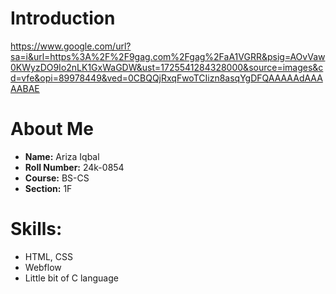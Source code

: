 # Introduction

https://www.google.com/url?sa=i&url=https%3A%2F%2F9gag.com%2Fgag%2FaA1VGRR&psig=AOvVaw0KWyzDO9Io2nLK1GxWaGDW&ust=1725541284328000&source=images&cd=vfe&opi=89978449&ved=0CBQQjRxqFwoTCIizn8asqYgDFQAAAAAdAAAAABAE


# About Me
- **Name:** Ariza Iqbal 
- **Roll Number:** 24k-0854 
- **Course:** BS-CS
- **Section:** 1F


 # Skills:
 - HTML, CSS
 - Webflow
 - Little bit of C language

